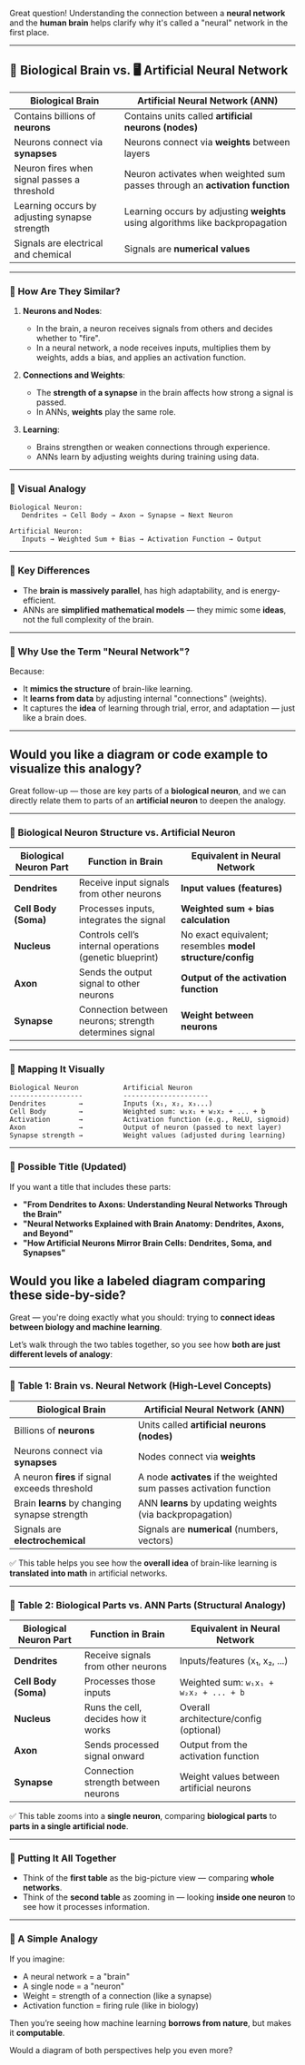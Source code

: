 Great question! Understanding the connection between a **neural network** and the **human brain** helps clarify why it's called a "neural" network in the first place.

---

## 🧠 Biological Brain vs. 🖥️ Artificial Neural Network

| **Biological Brain**                          | **Artificial Neural Network (ANN)**                                            |
| --------------------------------------------- | ------------------------------------------------------------------------------ |
| Contains billions of **neurons**              | Contains units called **artificial neurons (nodes)**                           |
| Neurons connect via **synapses**              | Neurons connect via **weights** between layers                                 |
| Neuron fires when signal passes a threshold   | Neuron activates when weighted sum passes through an **activation function**   |
| Learning occurs by adjusting synapse strength | Learning occurs by adjusting **weights** using algorithms like backpropagation |
| Signals are electrical and chemical           | Signals are **numerical values**                                               |

---

### 🔶 How Are They Similar?

1. **Neurons and Nodes**:

   * In the brain, a neuron receives signals from others and decides whether to "fire".
   * In a neural network, a node receives inputs, multiplies them by weights, adds a bias, and applies an activation function.

2. **Connections and Weights**:

   * The **strength of a synapse** in the brain affects how strong a signal is passed.
   * In ANNs, **weights** play the same role.

3. **Learning**:

   * Brains strengthen or weaken connections through experience.
   * ANNs learn by adjusting weights during training using data.

---

### 🔶 Visual Analogy

```
Biological Neuron:
   Dendrites → Cell Body → Axon → Synapse → Next Neuron

Artificial Neuron:
   Inputs → Weighted Sum + Bias → Activation Function → Output
```

---

### 🔶 Key Differences

* The **brain is massively parallel**, has high adaptability, and is energy-efficient.
* ANNs are **simplified mathematical models** — they mimic some **ideas**, not the full complexity of the brain.

---

### 🔶 Why Use the Term "Neural Network"?

Because:

* It **mimics the structure** of brain-like learning.
* It **learns from data** by adjusting internal "connections" (weights).
* It captures the **idea** of learning through trial, error, and adaptation — just like a brain does.

---

Would you like a diagram or code example to visualize this analogy?
---
Great follow-up — those are key parts of a **biological neuron**, and we can directly relate them to parts of an **artificial neuron** to deepen the analogy.

---

### 🧠 Biological Neuron Structure vs. Artificial Neuron

| **Biological Neuron Part** | **Function in Brain**                                   | **Equivalent in Neural Network**                          |
| -------------------------- | ------------------------------------------------------- | --------------------------------------------------------- |
| **Dendrites**              | Receive input signals from other neurons                | **Input values (features)**                               |
| **Cell Body (Soma)**       | Processes inputs, integrates the signal                 | **Weighted sum + bias calculation**                       |
| **Nucleus**                | Controls cell’s internal operations (genetic blueprint) | No exact equivalent; resembles **model structure/config** |
| **Axon**                   | Sends the output signal to other neurons                | **Output of the activation function**                     |
| **Synapse**                | Connection between neurons; strength determines signal  | **Weight between neurons**                                |

---

### 🔶 Mapping It Visually

```
Biological Neuron           Artificial Neuron
------------------          ---------------------
Dendrites        →          Inputs (x₁, x₂, x₃...)
Cell Body        →          Weighted sum: w₁x₁ + w₂x₂ + ... + b
Activation       →          Activation function (e.g., ReLU, sigmoid)
Axon             →          Output of neuron (passed to next layer)
Synapse strength →          Weight values (adjusted during learning)
```

---

### 📘 Possible Title (Updated)

If you want a title that includes these parts:

* **"From Dendrites to Axons: Understanding Neural Networks Through the Brain"**
* **"Neural Networks Explained with Brain Anatomy: Dendrites, Axons, and Beyond"**
* **"How Artificial Neurons Mirror Brain Cells: Dendrites, Soma, and Synapses"**

Would you like a labeled diagram comparing these side-by-side?
-----

Great — you're doing exactly what you should: trying to **connect ideas between biology and machine learning**.

Let’s walk through the two tables together, so you see how **both are just different levels of analogy**:

---

### 🔷 **Table 1: Brain vs. Neural Network (High-Level Concepts)**

| **Biological Brain**                           | **Artificial Neural Network (ANN)**                                 |
| ---------------------------------------------- | ------------------------------------------------------------------- |
| Billions of **neurons**                        | Units called **artificial neurons (nodes)**                         |
| Neurons connect via **synapses**               | Nodes connect via **weights**                                       |
| A neuron **fires** if signal exceeds threshold | A node **activates** if the weighted sum passes activation function |
| Brain **learns** by changing synapse strength  | ANN **learns** by updating weights (via backpropagation)            |
| Signals are **electrochemical**                | Signals are **numerical** (numbers, vectors)                        |

✅ This table helps you see how the **overall idea** of brain-like learning is **translated into math** in artificial networks.

---

### 🔷 **Table 2: Biological Parts vs. ANN Parts (Structural Analogy)**

| **Biological Neuron Part** | **Function in Brain**               | **Equivalent in Neural Network**         |
| -------------------------- | ----------------------------------- | ---------------------------------------- |
| **Dendrites**              | Receive signals from other neurons  | Inputs/features (x₁, x₂, ...)            |
| **Cell Body (Soma)**       | Processes those inputs              | Weighted sum: `w₁x₁ + w₂x₂ + ... + b`    |
| **Nucleus**                | Runs the cell, decides how it works | Overall architecture/config (optional)   |
| **Axon**                   | Sends processed signal onward       | Output from the activation function      |
| **Synapse**                | Connection strength between neurons | Weight values between artificial neurons |

✅ This table zooms into a **single neuron**, comparing **biological parts** to **parts in a single artificial node**.

---

### 🔶 Putting It All Together

* Think of the **first table** as the big-picture view — comparing **whole networks**.
* Think of the **second table** as zooming in — looking **inside one neuron** to see how it processes information.

---

### 🌟 A Simple Analogy

If you imagine:

* A neural network = a "brain"
* A single node = a "neuron"
* Weight = strength of a connection (like a synapse)
* Activation function = firing rule (like in biology)

Then you’re seeing how machine learning **borrows from nature**, but makes it **computable**.

Would a diagram of both perspectives help you even more?

